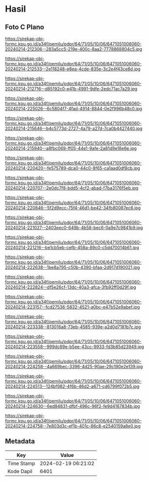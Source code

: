 # Hasil

## Foto C Plano

https://sirekap-obj-formc.kpu.go.id/a34f/pemilu/pdpr/64/71/05/10/06/6471051006060-20240214-212306--283a5cc5-219e-400c-8aa2-7778868804c5.jpg

https://sirekap-obj-formc.kpu.go.id/a34f/pemilu/pdpr/64/71/05/10/06/6471051006060-20240214-212533--2e118248-e8ea-4cde-835e-3c2e4f43ce8d.jpg

https://sirekap-obj-formc.kpu.go.id/a34f/pemilu/pdpr/64/71/05/10/06/6471051006060-20240214-212716--d85192c0-e41b-4991-9dfe-2edc71ac7a29.jpg

https://sirekap-obj-formc.kpu.go.id/a34f/pemilu/pdpr/64/71/05/10/06/6471051006060-20240214-225026--6c5804f7-4fad-4914-8844-0e2f996b48c0.jpg

https://sirekap-obj-formc.kpu.go.id/a34f/pemilu/pdpr/64/71/05/10/06/6471051006060-20240214-215646--b4c5773d-2727-4a79-a27d-7ca0b4427440.jpg

https://sirekap-obj-formc.kpu.go.id/a34f/pemilu/pdpr/64/71/05/10/06/6471051006060-20240214-215940--a8fbc069-ff05-44e1-9afe-2a81d9e18e6e.jpg

https://sirekap-obj-formc.kpu.go.id/a34f/pemilu/pdpr/64/71/05/10/06/6471051006060-20240214-220420--fe575789-dca0-44c0-8f65-ca1aad0df8cb.jpg

https://sirekap-obj-formc.kpu.go.id/a34f/pemilu/pdpr/64/71/05/10/06/6471051006060-20240214-220707--2e0dc7f8-bdd5-4cf2-abad-f7ba3176f5eb.jpg

https://sirekap-obj-formc.kpu.go.id/a34f/pemilu/pdpr/64/71/05/10/06/6471051006060-20240214-220846--5f2d9ecc-75f4-46d1-be42-34fb80087ec6.jpg

https://sirekap-obj-formc.kpu.go.id/a34f/pemilu/pdpr/64/71/05/10/06/6471051006060-20240214-221027--2403eec0-649b-4b58-bec6-0a9e7c9841b9.jpg

https://sirekap-obj-formc.kpu.go.id/a34f/pemilu/pdpr/64/71/05/10/06/6471051006060-20240214-221216--be1cb5eb-cefb-458a-89c0-c5dd70014b61.jpg

https://sirekap-obj-formc.kpu.go.id/a34f/pemilu/pdpr/64/71/05/10/06/6471051006060-20240214-222638--1be8a795-c50b-4390-bfaa-2d917d190021.jpg

https://sirekap-obj-formc.kpu.go.id/a34f/pemilu/pdpr/64/71/05/10/06/6471051006060-20240214-222824--df5e26cf-13dc-40a3-afca-3fb92ff0d29f.jpg

https://sirekap-obj-formc.kpu.go.id/a34f/pemilu/pdpr/64/71/05/10/06/6471051006060-20240214-223157--fcd27536-5832-4521-a0bc-e47b52e9abef.jpg

https://sirekap-obj-formc.kpu.go.id/a34f/pemilu/pdpr/64/71/05/10/06/6471051006060-20240214-223338--813016a8-73eb-4585-939e-a2d0d7181b7c.jpg

https://sirekap-obj-formc.kpu.go.id/a34f/pemilu/pdpr/64/71/05/10/06/6471051006060-20240214-223558--999dc69e-b5ee-43cc-9933-fd3b85d23949.jpg

https://sirekap-obj-formc.kpu.go.id/a34f/pemilu/pdpr/64/71/05/10/06/6471051006060-20240214-224258--4a669bec-3396-4d25-90ae-29c190e2e139.jpg

https://sirekap-obj-formc.kpu.go.id/a34f/pemilu/pdpr/64/71/05/10/06/6471051006060-20240214-224513--124bf982-4f6b-46d2-a671-cd6799f072b5.jpg

https://sirekap-obj-formc.kpu.go.id/a34f/pemilu/pdpr/64/71/05/10/06/6471051006060-20240214-224630--6ed84831-dfbf-496c-96f2-fe9d4167834b.jpg

https://sirekap-obj-formc.kpu.go.id/a34f/pemilu/pdpr/64/71/05/10/06/6471051006060-20240214-224758--7e803d3c-ef1b-401c-86c8-e2540159a8e0.jpg


## Metadata

| Key        | Value               |
| ---------- | ------------------- |
| Time Stamp | 2024-02-19 06:21:02 |
| Kode Dapil | 6401                |



